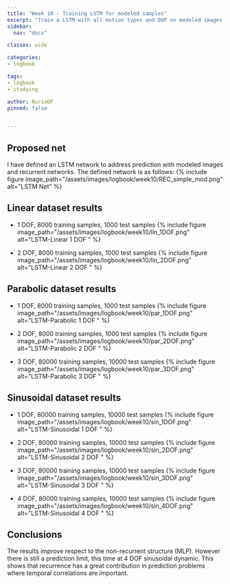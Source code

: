 ```yaml
---
title: "Week 10 - Training LSTM for modeled samples"
excerpt: "Train a LSTM with all motion types and DOF on modeled images."
sidebar:
  nav: "docs"

classes: wide

categories:
- logbook

tags:
- logbook
- studying

author: NuriaOF
pinned: false


---
```


## Proposed net

I have defined an LSTM network to address prediction with modeled images and recurrent networks. The defined network is as follows:
{% include figure image_path="/assets/images/logbook/week10/REC_simple_mod.png" alt="LSTM Net" %}

## Linear dataset results

- 1 DOF, 8000 training samples, 1000 test samples
{% include figure image_path="/assets/images/logbook/week10/lin_1DOF.png" alt="LSTM-Linear 1 DOF " %}

- 2 DOF, 8000 training samples, 1000 test samples
{% include figure image_path="/assets/images/logbook/week10/lin_2DOF.png" alt="LSTM-Linear 2 DOF " %}

## Parabolic dataset results
- 1 DOF, 8000 training samples, 1000 test samples
{% include figure image_path="/assets/images/logbook/week10/par_1DOF.png" alt="LSTM-Parabolic 1 DOF " %}

- 2 DOF, 8000 training samples, 1000 test samples
{% include figure image_path="/assets/images/logbook/week10/par_2DOF.png" alt="LSTM-Parabolic 2 DOF " %}

- 3 DOF, 80000 training samples, 10000 test samples
{% include figure image_path="/assets/images/logbook/week10/par_3DOF.png" alt="LSTM-Parabolic 3 DOF " %}

## Sinusoidal dataset results
- 1 DOF, 80000 training samples, 10000 test samples
{% include figure image_path="/assets/images/logbook/week10/sin_1DOF.png" alt="LSTM-Sinusoidal 1 DOF " %}

- 2 DOF, 80000 training samples, 10000 test samples
{% include figure image_path="/assets/images/logbook/week10/sin_2DOF.png" alt="LSTM-Sinusoidal 2 DOF " %}

- 3 DOF, 80000 training samples, 10000 test samples
{% include figure image_path="/assets/images/logbook/week10/sin_3DOF.png" alt="LSTM-Sinusoidal 3 DOF " %}

- 4 DOF, 80000 training samples, 10000 test samples
{% include figure image_path="/assets/images/logbook/week10/sin_4DOF.png" alt="LSTM-Sinusoidal 4 DOF " %}

## Conclusions

The results improve respect to the non-recurrent structure (MLP). However there is still a prediction limit, this time at 4 DOF sinusoidal dynamic. This shows that recurrence has a great contribution in prediction problems where temporal correlations are important.
